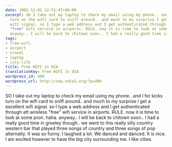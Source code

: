 ```yaml
---
date: 2002-12-01 22:51:47+00:00
excerpt: SO I take out my laptop to check my email using my phone.. and I for kicks
  turn on the wifi card to sniff around.. and much to my surprise I get a excellent
  wifi signal. so I type a web address and I get authenticated through att wireless
  "free" wifi service in airports. RULE. now it is time to look at some pron. haha.
  anyway.. I will be back to chitown soon.. I had a really good time in greeley ...
tags:
- free-wifi
- airport
- travel
- laptop
- city-life
title: Free WIFI in DIA
translationKey: Free WIFI in DIA
wordpress_id: 409
wordpress_url: http://new.nata2.org/?p=409
---
```


SO I take out my laptop to check my email using my phone.. and I for kicks turn on the wifi card to sniff around.. and much to my surprise I get a excellent wifi signal. so I type a web address and I get authenticated through att wireless "free" wifi service in airports. RULE. now it is time to look at some pron. haha. anyway.. I will be back to chitown soon.. I had a really good time in greeley though.. we went to this really silly country western bar that played three songs of country and three songs of pop alternatly. It was so funny. I laughed a lot. We danced and danced. It is nice. I am excited however to have the big city surrounding me. I like cities.